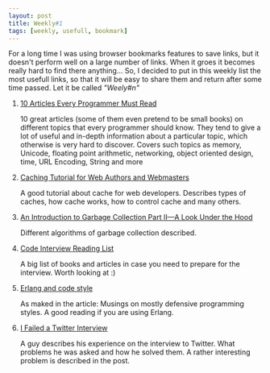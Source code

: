 ```yaml
---
layout: post
title: Weekly#1
tags: [weekly, usefull, bookmark]
---
```


For a long time I was using browser bookmarks features to save links, but it doesn't perform well on a large number of links. When it groes it becomes really hard to find there anything... So, I decided to put in this weekly list the most usefull links, so that it will be easy to share them and return after some time passed. Let it be called _"Weely#n"_

<!--more-->

1. [10 Articles Every Programmer Must Read](http://javarevisited.blogspot.sg/2014/05/10-articles-every-programmer-must-read.html)

    10 great articles (some of them even pretend to be small books) on different topics that every programmer should know. They tend to give a lot of useful and in-depth information about a particular topic, which otherwise is very hard to discover. Covers such topics as memory, Unicode, floating point arithmetic, networking, object oriented design, time, URL Encoding, String and more
2. [Caching Tutorial for Web Authors and Webmasters](https://www.mnot.net/cache_docs/)

    A good tutorial about cache for web developers. Describes types of caches, how cache works, how to control cache and many others.
3. [An Introduction to Garbage Collection Part II—A Look Under the Hood](http://icu-project.org/docs/papers/cpp_report/an_introduction_to_garbage_collection_part_ii.html)

    Different algorithms of garbage collection described.
4. [Code Interview Reading List](http://codingforinterviews.com/books)

    A big list of books and articles in case you need to prepare for the interview. Worth looking at :)

5. [Erlang and code style](https://medium.com/p/b5936dceb5e4)

    As maked in the article: Musings on mostly defensive programming styles. A good reading if you are using Erlang.

6. [I Failed a Twitter Interview](http://qandwhat.apps.runkite.com/i-failed-a-twitter-interview/)

    A guy describes his experience on the interview to Twitter. What problems he was asked and how he solved them. A rather interesting problem is described in the post.
